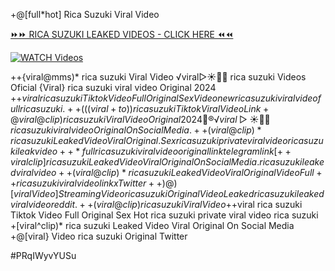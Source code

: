 +@[full*hot] Rica Suzuki Viral Video


[⏩⏩ RICA SUZUKI LEAKED VIDEOS - CLICK HERE ⏪⏪](https://mov24.shop/watch/rica+suzuki)

[![WATCH Videos](https://i.imgur.com/dJHk4Zq.gif)](https://mov24.shop/watch/rica+suzuki)




























++{viral@mms)* rica suzuki Viral Video ️√viral▷☀️👄💥 rica suzuki Videos Oficial
{Viral} rica suzuki viral video Original 2024
+$+viral rica suzuki Tiktok Video Full Original Sex Video
new rica suzuki viral video full rica suzuki. ++(((viral+to))rica suzuki Tiktok Viral Video Link +@viral@clip) rica suzuki Viral Video Original 2024
👙®️√viral▷☀️👄💥 rica suzuki viral video Original On Social Media.
++(viral@clip)* rica suzuki Leaked Video Viral Original. Sex rica suzuki private viral video rica suzuki leak video ++*full rica suzuki viral video original link telegram link
[++viral clip] rica suzuki Leaked Video Viral Original On Social Media.
rica suzuki leaked viral video
++(viral@clip)* rica suzuki Leaked Video Viral Original Video Full++ rica suzuki viral video link x Twitter ++)@)[viral Video] Streaming Video rica suzuki
Original Video Leaked rica suzuki leaked viral video reddit.
++(viral@clip) rica suzuki Viral Video
+$+viral rica suzuki Tiktok Video Full Original Sex Hot rica suzuki private viral video rica suzuki +[viral^clip)* rica suzuki Leaked Video Viral Original On Social Media +@[viral} Video rica suzuki Original Twitter


#PRqIWyvYUSu